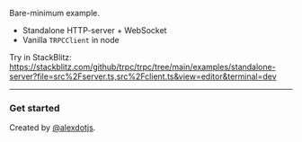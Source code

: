 Bare-minimum example.

- Standalone HTTP-server + WebSocket
- Vanilla `TRPCClient` in node

Try in StackBlitz: https://stackblitz.com/github/trpc/trpc/tree/main/examples/standalone-server?file=src%2Fserver.ts,src%2Fclient.ts&view=editor&terminal=dev

---

### Get started

Created by [@alexdotjs](https://twitter.com/alexdotjs).
